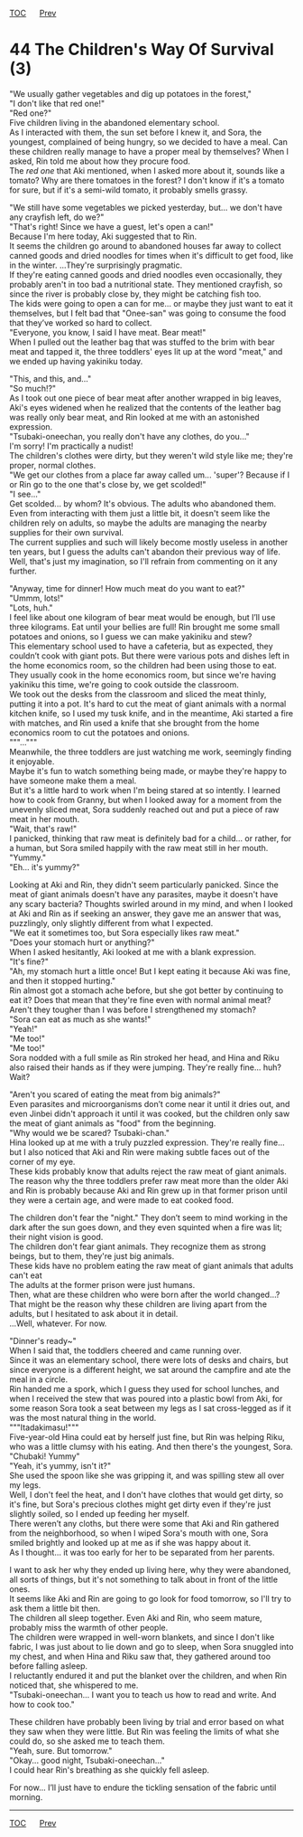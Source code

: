 [TOC](../readme.md)&nbsp;&nbsp;&nbsp;&nbsp;&nbsp;&nbsp;[Prev](section_0014.md)&nbsp;&nbsp;&nbsp;&nbsp;&nbsp;&nbsp;



# 44 The Children's Way Of Survival (3)

"We usually gather vegetables and dig up potatoes in the forest,"  
"I don't like that red one!"  
"Red one?"  
Five children living in the abandoned elementary school.  
As I interacted with them, the sun set before I knew it, and Sora, the
youngest, complained of being hungry, so we decided to have a meal. Can
these children really manage to have a proper meal by themselves? When I
asked, Rin told me about how they procure food.  
The *red one* that Aki mentioned, when I asked more about it, sounds
like a tomato? Why are there tomatoes in the forest? I don't know if
it's a tomato for sure, but if it's a semi-wild tomato, it probably
smells grassy.  
  
"We still have some vegetables we picked yesterday, but... we don't have
any crayfish left, do we?"  
"That's right! Since we have a guest, let's open a can!"  
Because I'm here today, Aki suggested that to Rin.  
It seems the children go around to abandoned houses far away to collect
canned goods and dried noodles for times when it's difficult to get
food, like in the winter. ...They're surprisingly pragmatic.  
If they're eating canned goods and dried noodles even occasionally, they
probably aren't in too bad a nutritional state. They mentioned crayfish,
so since the river is probably close by, they might be catching fish
too.  
The kids were going to open a can for me... or maybe they just want to
eat it themselves, but I felt bad that "Onee-san" was going to consume
the food that they’ve worked so hard to collect.  
"Everyone, you know, I said I have meat. Bear meat!"  
When I pulled out the leather bag that was stuffed to the brim with bear
meat and tapped it, the three toddlers' eyes lit up at the word "meat,"
and we ended up having yakiniku today.  
  
"This, and this, and..."  
"So much!?"  
As I took out one piece of bear meat after another wrapped in big
leaves, Aki's eyes widened when he realized that the contents of the
leather bag was really only bear meat, and Rin looked at me with an
astonished expression.  
"Tsubaki-oneechan, you really don't have any clothes, do you..."  
I'm sorry! I'm practically a nudist!  
The children's clothes were dirty, but they weren't wild style like me;
they're proper, normal clothes.  
"We get our clothes from a place far away called um... 'super'? Because
if I or Rin go to the one that's close by, we get scolded!"  
"I see..."  
Get scolded... by whom? It's obvious. The adults who abandoned them.  
Even from interacting with them just a little bit, it doesn't seem like
the children rely on adults, so maybe the adults are managing the nearby
supplies for their own survival.  
The current supplies and such will likely become mostly useless in
another ten years, but I guess the adults can't abandon their previous
way of life.  
Well, that's just my imagination, so I'll refrain from commenting on it
any further.  
  
"Anyway, time for dinner! How much meat do you want to eat?"  
"Ummm, lots!"  
"Lots, huh."  
I feel like about one kilogram of bear meat would be enough, but I’ll
use three kilograms. Eat until your bellies are full! Rin brought me
some small potatoes and onions, so I guess we can make yakiniku and
stew?  
This elementary school used to have a cafeteria, but as expected, they
couldn’t cook with giant pots. But there were various pots and dishes
left in the home economics room, so the children had been using those to
eat.  
They usually cook in the home economics room, but since we're having
yakiniku this time, we're going to cook outside the classroom.  
We took out the desks from the classroom and sliced the meat thinly,
putting it into a pot. It's hard to cut the meat of giant animals with a
normal kitchen knife, so I used my tusk knife, and in the meantime, Aki
started a fire with matches, and Rin used a knife that she brought from
the home economics room to cut the potatoes and onions.  
"""..."""  
Meanwhile, the three toddlers are just watching me work, seemingly
finding it enjoyable.  
Maybe it's fun to watch something being made, or maybe they're happy to
have someone make them a meal.  
But it's a little hard to work when I'm being stared at so intently. I
learned how to cook from Granny, but when I looked away for a moment
from the unevenly sliced meat, Sora suddenly reached out and put a piece
of raw meat in her mouth.  
"Wait, that's raw!"  
I panicked, thinking that raw meat is definitely bad for a child... or
rather, for a human, but Sora smiled happily with the raw meat still in
her mouth.  
"Yummy."  
"Eh... it's yummy?"  
  
Looking at Aki and Rin, they didn't seem particularly panicked. Since
the meat of giant animals doesn't have any parasites, maybe it doesn't
have any scary bacteria? Thoughts swirled around in my mind, and when I
looked at Aki and Rin as if seeking an answer, they gave me an answer
that was, puzzlingly, only slightly different from what I expected.  
"We eat it sometimes too, but Sora especially likes raw meat."  
"Does your stomach hurt or anything?"  
When I asked hesitantly, Aki looked at me with a blank expression.  
"It's fine?"  
"Ah, my stomach hurt a little once! But I kept eating it because Aki was
fine, and then it stopped hurting."  
Rin almost got a stomach ache before, but she got better by continuing
to eat it? Does that mean that they're fine even with normal animal
meat? Aren't they tougher than I was before I strengthened my stomach?  
"Sora can eat as much as she wants!"  
"Yeah!"  
"Me too!"  
"Me too!"  
Sora nodded with a full smile as Rin stroked her head, and Hina and Riku
also raised their hands as if they were jumping. They're really fine...
huh? Wait?  
  
"Aren't you scared of eating the meat from big animals?"  
Even parasites and microorganisms don’t come near it until it dries out,
and even Jinbei didn't approach it until it was cooked, but the children
only saw the meat of giant animals as "food" from the beginning.  
"Why would we be scared? Tsubaki-chan."  
Hina looked up at me with a truly puzzled expression. They're really
fine... but I also noticed that Aki and Rin were making subtle faces out
of the corner of my eye.  
These kids probably know that adults reject the raw meat of giant
animals.  
The reason why the three toddlers prefer raw meat more than the older
Aki and Rin is probably because Aki and Rin grew up in that former
prison until they were a certain age, and were made to eat cooked
food.  
  
The children don't fear the "night." They don’t seem to mind working in
the dark after the sun goes down, and they even squinted when a fire was
lit; their night vision is good.  
The children don't fear giant animals. They recognize them as strong
beings, but to them, they're just big animals.  
These kids have no problem eating the raw meat of giant animals that
adults can't eat  
The adults at the former prison were just humans.  
Then, what are these children who were born after the world
changed...?  
That might be the reason why these children are living apart from the
adults, but I hesitated to ask about it in detail.  
...Well, whatever. For now.  
  
"Dinner's ready~"  
When I said that, the toddlers cheered and came running over.  
Since it was an elementary school, there were lots of desks and chairs,
but since everyone is a different height, we sat around the campfire and
ate the meal in a circle.  
Rin handed me a spork, which I guess they used for school lunches, and
when I received the stew that was poured into a plastic bowl from Aki,
for some reason Sora took a seat between my legs as I sat cross-legged
as if it was the most natural thing in the world.  
"""Itadakimasu!"""  
Five-year-old Hina could eat by herself just fine, but Rin was helping
Riku, who was a little clumsy with his eating. And then there's the
youngest, Sora.  
"Chubaki! Yummy"  
"Yeah, it's yummy, isn't it?"  
She used the spoon like she was gripping it, and was spilling stew all
over my legs.  
Well, I don't feel the heat, and I don't have clothes that would get
dirty, so it's fine, but Sora's precious clothes might get dirty even if
they're just slightly soiled, so I ended up feeding her myself.  
There weren’t any cloths, but there were some that Aki and Rin gathered
from the neighborhood, so when I wiped Sora's mouth with one, Sora
smiled brightly and looked up at me as if she was happy about it.  
As I thought... it was too early for her to be separated from her
parents.  
  
I want to ask her why they ended up living here, why they were
abandoned, all sorts of things, but it's not something to talk about in
front of the little ones.  
It seems like Aki and Rin are going to go look for food tomorrow, so
I'll try to ask them a little bit then.  
The children all sleep together. Even Aki and Rin, who seem mature,
probably miss the warmth of other people.  
The children were wrapped in well-worn blankets, and since I don't like
fabric, I was just about to lie down and go to sleep, when Sora snuggled
into my chest, and when Hina and Riku saw that, they gathered around too
before falling asleep.  
I reluctantly endured it and put the blanket over the children, and when
Rin noticed that, she whispered to me.  
"Tsubaki-oneechan... I want you to teach us how to read and write. And
how to cook too."  
  
These children have probably been living by trial and error based on
what they saw when they were little. But Rin was feeling the limits of
what she could do, so she asked me to teach them.  
"Yeah, sure. But tomorrow."  
"Okay... good night, Tsubaki-oneechan..."  
I could hear Rin's breathing as she quickly fell asleep.  
  
For now... I’ll just have to endure the tickling sensation of the fabric
until morning.  
  
  


---
[TOC](../readme.md)&nbsp;&nbsp;&nbsp;&nbsp;&nbsp;&nbsp;[Prev](section_0014.md)&nbsp;&nbsp;&nbsp;&nbsp;&nbsp;&nbsp;

